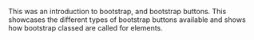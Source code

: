 This was an introduction to bootstrap, and bootstrap buttons. This showcases the different types of bootstrap buttons 
available and shows how bootstrap classed are called for elements.
